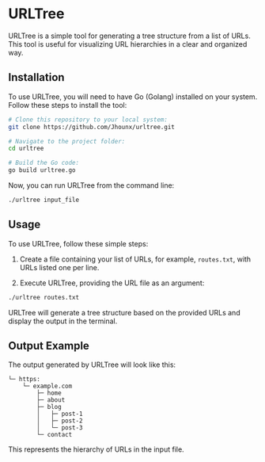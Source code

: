 
# URLTree

URLTree is a simple tool for generating a tree structure from a list of URLs. This tool is useful for visualizing URL hierarchies in a clear and organized way.

## Installation

To use URLTree, you will need to have Go (Golang) installed on your system. Follow these steps to install the tool:

```bash
# Clone this repository to your local system:
git clone https://github.com/Jhounx/urltree.git

# Navigate to the project folder:
cd urltree

# Build the Go code:
go build urltree.go
```

Now, you can run URLTree from the command line:

```bash
./urltree input_file
```

## Usage

To use URLTree, follow these simple steps:

1. Create a file containing your list of URLs, for example, `routes.txt`, with URLs listed one per line.

2. Execute URLTree, providing the URL file as an argument:

```bash
./urltree routes.txt
```

URLTree will generate a tree structure based on the provided URLs and display the output in the terminal.

## Output Example

The output generated by URLTree will look like this:

```
└─ https:
    └─ example.com
        ├─ home
        ├─ about
        ├─ blog
        │   ├─ post-1
        │   ├─ post-2
        │   └─ post-3
        └─ contact
```

This represents the hierarchy of URLs in the input file.

